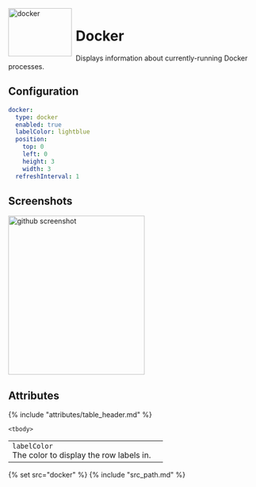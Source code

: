 <img src="/assets/services/docker.png" width="128" height="97" alt="docker" title="docker" style="float: left; padding-right: 8px;" />

# Docker

Displays information about currently-running Docker processes.

## Configuration

```yaml
docker:
  type: docker
  enabled: true
  labelColor: lightblue
  position:
    top: 0
    left: 0
    height: 3
    width: 3
  refreshInterval: 1
```

## Screenshots

<img class="screenshot" src="/assets/modules/docker.png" width="275" height="320" alt="github screenshot" />

## Attributes

<table>
    {% include "attributes/table_header.md" %}

    <tbody>
<tr>
    <td>
        <code>labelColor</code>
        <br />
        The color to display the row labels in.
    </td>
    <td></td>
</tr>
    </tbody>
</table>

{% set src="docker" %}
{% include "src_path.md" %}